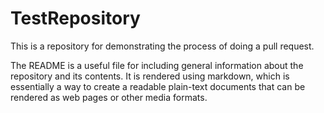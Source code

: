 # TestRepository

This is a repository for demonstrating the process of doing a pull request.

The README is a useful file for including general information about the repository and its contents. It is rendered using markdown, which is essentially a way to create a readable plain-text documents that can be rendered as web pages or other media formats.